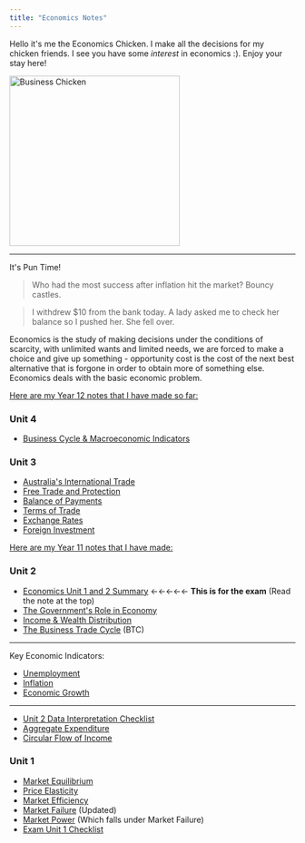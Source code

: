 ```yaml
---
title: "Economics Notes"
---
```


Hello it's me the Economics Chicken. I make all the decisions for my chicken friends. I see you have some *interest* in economics :). Enjoy your stay here!

<image src="/the-chicken-pen/assets/Economics_Chicken.png" alt="Business Chicken" width=300px />

---
It's Pun Time!
>Who had the most success after inflation hit the market? Bouncy castles.

>I withdrew $10 from the bank today. A lady asked me to check her balance so I pushed her. She fell over.

Economics is the study of making decisions under the conditions of scarcity, with unlimited wants and limited needs, we are forced to make a choice and give up something - opportunity cost is the cost of the next best alternative that is forgone in order to obtain more of something else. Economics deals with the basic economic problem.

<u>Here are my Year 12 notes that I have made so far:</u>

### Unit 4
- [Business Cycle & Macroeconomic Indicators](econs_year_12/Business-Cycle-and-Macroeconomic-Indicators.md)

### Unit 3
- [Australia's International Trade](econs_year_12/Australias-International-Trade.md)
- [Free Trade and Protection](econs_year_12/Free-Trade-and-Protection.md)
- [Balance of Payments](econs_year_12/Balance-of-Payments.md)
- [Terms of Trade](econs_year_12/Terms-Of-Trade.md)
- [Exchange Rates](econs_year_12/Exchange-Rates.md)
- [Foreign Investment](econs_year_12/Foreign-Investment.md)


<u>Here are my Year 11 notes that I have made:</u>

### Unit 2
- [Economics Unit 1 and 2 Summary](econs_year_11/Economics-Exam-Two-Checklist.md)  ←←←←← **This is for the exam** (Read the note at the top)
- [The Government's Role in Economy](econs_year_11/Government-in-Economy.md)
- [Income & Wealth Distribution](econs_year_11/Income-Distribution.md)
- [The Business Trade Cycle](econs_year_11/Business-Trade-Cycle.md) (BTC)

---
Key Economic Indicators:
- [Unemployment](econs_year_11/Unemployment.md)
- [Inflation](econs_year_11/Inflation.md)
- [Economic Growth](econs_year_11/Economic-Growth.md)

---
- [Unit 2 Data Interpretation Checklist](econs_year_11/Economics-Data-Interpretation-Unit-2-Checklist.md)
- [Aggregate Expenditure](econs_year_11/Aggregate-Expenditure.md)
- [Circular Flow of Income](econs_year_11/Circular-Flow-Income.md)
  
### Unit 1
- [Market Equilibrium](econs_year_11/Market-Equilibrium.md)
- [Price Elasticity](econs_year_11/Price-Elasticity.md)
- [Market Efficiency](econs_year_11/Market-Efficiency.md)
- [Market Failure](econs_year_11/Market-Failure.md) (Updated)
- [Market Power](econs_year_11/Market-Power.md) (Which falls under Market Failure)
- [Exam Unit 1 Checklist](econs_year_11/Economics-Exam-One-Checklist.md)
